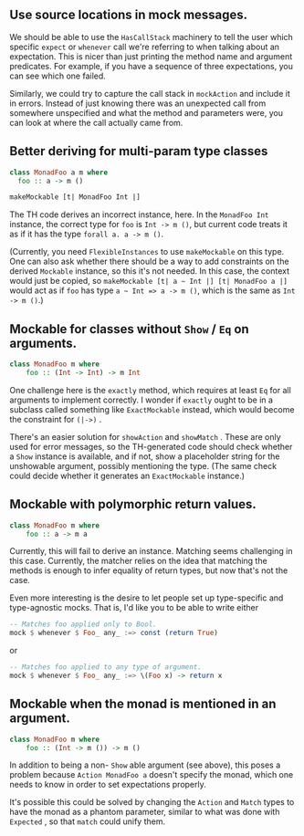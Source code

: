 ## Use source locations in mock messages.

We should be able to use the `HasCallStack` machinery to tell the user which
specific `expect` or `whenever` call we're referring to when talking about an
expectation.  This is nicer than just printing the method name and argument
predicates.  For example, if you have a sequence of three expectations, you can
see which one failed.

Similarly, we could try to capture the call stack in `mockAction` and include
it in errors.  Instead of just knowing there was an unexpected call from
somewhere unspecified and what the method and parameters were, you can look at
where the call actually came from.

## Better deriving for multi-param type classes

``` haskell
class MonadFoo a m where
  foo :: a -> m ()

makeMockable [t| MonadFoo Int |]
```

The TH code derives an incorrect instance, here.  In the `MonadFoo Int`
instance, the correct type for `foo` is `Int -> m ()`, but current code treats
it as if it has the type `forall a. a -> m ()`.

(Currently, you need `FlexibleInstances` to use `makeMockable` on this type.
One can also ask whether there should be a way to add constraints on the
derived `Mockable` instance, so this it's not needed.  In this case, the
context would just be copied, so `makeMockable [t| a ~ Int |] [t| MonadFoo a |]`
would act as if `foo` has type `a ~ Int => a -> m ()`, which is the same as
`Int -> m ()`.)

## Mockable for classes without `Show` / `Eq` on arguments.

``` haskell
class MonadFoo m where
    foo :: (Int -> Int) -> m Int
```

One challenge here is the `exactly` method, which requires at least `Eq` for all
arguments to implement correctly.  I wonder if `exactly` ought to be in a
subclass called something like `ExactMockable` instead, which would become the
constraint for `(|->)` .

There's an easier solution for `showAction` and `showMatch` .  These are only
used for error messages, so the TH-generated code should check whether a `Show`
instance is available, and if not, show a placeholder string for the unshowable
argument, possibly mentioning the type.  (The same check could decide whether it
generates an `ExactMockable` instance.)

## Mockable with polymorphic return values.

``` haskell
class MonadFoo m where
    foo :: a -> m a
```

Currently, this will fail to derive an instance.  Matching seems challenging in
this case.  Currently, the matcher relies on the idea that matching the methods
is enough to infer equality of return types, but now that's not the case.

Even more interesting is the desire to let people set up type-specific and
type-agnostic mocks.  That is, I'd like you to be able to write either

``` haskell
-- Matches foo applied only to Bool.
mock $ whenever $ Foo_ any_ :=> const (return True)
```

or

``` haskell
-- Matches foo applied to any type of argument.
mock $ whenever $ Foo_ any_ :=> \(Foo x) -> return x
```

## Mockable when the monad is mentioned in an argument.

``` haskell
class MonadFoo m where
    foo :: (Int -> m ()) -> m ()
```

In addition to being a non- `Show` able argument (see above), this poses a
problem because `Action MonadFoo a` doesn't specify the monad, which one needs
to know in order to set expectations properly.

It's possible this could be solved by changing the `Action` and `Match` types
to have the monad as a phantom parameter, similar to what was done with
`Expected` , so that `match` could unify them.
